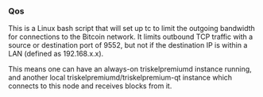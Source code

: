 ### Qos ###

This is a Linux bash script that will set up tc to limit the outgoing bandwidth for connections to the Bitcoin network. It limits outbound TCP traffic with a source or destination port of 9552, but not if the destination IP is within a LAN (defined as 192.168.x.x).

This means one can have an always-on triskelpremiumd instance running, and another local triskelpremiumd/triskelpremium-qt instance which connects to this node and receives blocks from it.
